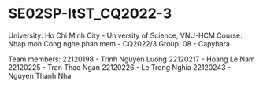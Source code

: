 # SE02SP-ItST_CQ2022-3

University: Ho Chi Minh City - University of Science, VNU-HCM
Course: Nhap mon Cong nghe phan mem - CQ2022/3
Group: 08 - Capybara

Team members:
22120198 - Trinh Nguyen Luong
22120217 - Hoang Le Nam
22120225 - Tran Thao Ngan
22120226 - Le Trong Nghia
22120243 - Nguyen Thanh Nha

